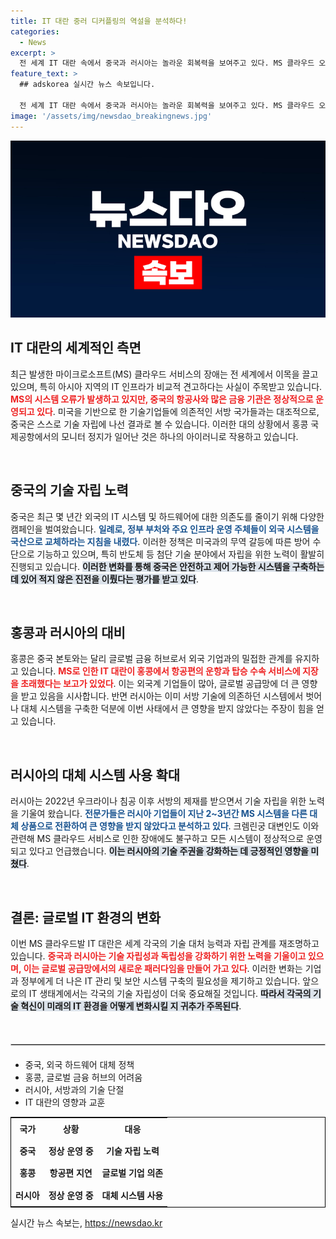 ```yaml
---
title: IT 대란 중러 디커플링의 역설을 분석하다!
categories:
  - News
excerpt: >
  전 세계 IT 대란 속에서 중국과 러시아는 놀라운 회복력을 보여주고 있다. MS 클라우드 오류에도 불구하고 이들 국가의 인프라는 정상 작동 중! 비상 사태에도 불구하고 홍콩은 대혼란에 휘말린 상황. 이들의 IT 독립성 비결은 무엇일까? 클릭해보세요!
feature_text: >
  ## adskorea 실시간 뉴스 속보입니다.

  전 세계 IT 대란 속에서 중국과 러시아는 놀라운 회복력을 보여주고 있다. MS 클라우드 오류에도 불구하고 이들 국가의 인프라는 정상 작동 중! 비상 사태에도 불구하고 홍콩은 대혼란에 휘말린 상황. 이들의 IT 독립성 비결은 무엇일까? 클릭해보세요!
image: '/assets/img/newsdao_breakingnews.jpg'
---
```


<p><img src="/assets/img/newsdao_breakingnews.jpg" alt="adskorea 속보" /></p>

<h2 data-ke-size="size26">IT 대란의 세계적인 측면</h2>

<p data-ke-size="size16">최근 발생한 마이크로소프트(MS) 클라우드 서비스의 장애는 전 세계에서 이목을 끌고 있으며, 특히 아시아 지역의 IT 인프라가 비교적 견고하다는 사실이 주목받고 있습니다. <b><span style="color: #ee2323;">MS의 시스템 오류가 발생하고 있지만, 중국의 항공사와 많은 금융 기관은 정상적으로 운영되고 있다</span></b>. 미국을 기반으로 한 기술기업들에 의존적인 서방 국가들과는 대조적으로, 중국은 스스로 기술 자립에 나선 결과로 볼 수 있습니다. 이러한
대의 상황에서 홍콩 국제공항에서의 모니터 정지가 일어난 것은 하나의 아이러니로 작용하고 있습니다. </p>

<p data-ke-size="size16">&nbsp;</p>

<h2 data-ke-size="size26">중국의 기술 자립 노력</h2>

<p data-ke-size="size16">중국은 최근 몇 년간 외국의 IT 시스템 및 하드웨어에 대한 의존도를 줄이기 위해 다양한 캠페인을 벌여왔습니다. <b><span style="color: #1a5490;">일례로, 정부 부처와 주요 인프라 운영 주체들이 외국 시스템을 국산으로 교체하라는 지침을 내렸다</span></b>. 이러한 정책은 미국과의 무역 갈등에 따른 방어 수단으로 기능하고 있으며, 특히 반도체 등 첨단 기술 분야에서 자립을 위한 노력이 활발히 진행되고 있습니다. <b><span style="background-color: #21538527;">이러한 변화를 통해 중국은 안전하고 제어 가능한 시스템을 구축하는 데 있어 적지 않은 진전을 이뤘다는 평가를 받고 있다</span></b>.</p>

<p data-ke-size="size16">&nbsp;</p>

<h2 data-ke-size="size26">홍콩과 러시아의 대비</h2>

<p data-ke-size="size16">홍콩은 중국 본토와는 달리 글로벌 금융 허브로서 외국 기업과의 밀접한 관계를 유지하고 있습니다. <b><span style="color: #ee2323;">MS로 인한 IT 대란이 홍콩에서 항공편의 운항과 탑승 수속 서비스에 지장을 초래했다는 보고가 있었다</span></b>. 이는 외국계 기업들이 많아, 글로벌 공급망에 더 큰 영향을 받고 있음을 시사합니다. 반면 러시아는 이미 서방 기술에 의존하던 시스템에서 벗어나 대체 시스템을 구축한 덕분에 이번 사태에서 큰 영향을 받지 않았다는 주장이 힘을 얻고 있습니다.</p>

<p data-ke-size="size16">&nbsp;</p>

<h2 data-ke-size="size26">러시아의 대체 시스템 사용 확대</h2>

<p data-ke-size="size16">러시아는 2022년 우크라이나 침공 이후 서방의 제재를 받으면서 기술 자립을 위한 노력을 기울여 왔습니다. <b><span style="color: #1a5490;">전문가들은 러시아 기업들이 지난 2~3년간 MS 시스템을 다른 대체 상품으로 전환하여 큰 영향을 받지 않았다고 분석하고 있다</span></b>. 크렘린궁 대변인도 이와 관련해 MS 클라우드 서비스로 인한 장애에도 불구하고 모든 시스템이 정상적으로 운영되고 있다고 언급했습니다. <b><span style="background-color: #21538527;">이는 러시아의 기술 주권을 강화하는 데 긍정적인 영향을 미쳤다</span></b>.</p>

<p data-ke-size="size16">&nbsp;</p>

<h2 data-ke-size="size26">결론: 글로벌 IT 환경의 변화</h2>

<p data-ke-size="size16">이번 MS 클라우드발 IT 대란은 세계 각국의 기술 대처 능력과 자립 관계를 재조명하고 있습니다. <b><span style="color: #ee2323;">중국과 러시아는 기술 자립성과 독립성을 강화하기 위한 노력을 기울이고 있으며, 이는 글로벌 공급망에서의 새로운 패러다임을 만들어 가고 있다</span></b>. 이러한 변화는 기업과 정부에게 더 나은 IT 관리 및 보안 시스템 구축의 필요성을 제기하고 있습니다. 앞으로의 IT 생태계에서는 각국의 기술 자립성이 더욱 중요해질 것입니다. <b><span style="background-color: #21538527;">따라서 각국의 기술 혁신이 미래의 IT 환경을 어떻게 변화시킬 지 귀추가 주목된다</span></b>.</p>

<p data-ke-size="size16">&nbsp;</p>

<hr style="border: 1px solid #ccc; margin: 20px 0;"/>

<ul>
    <li>중국, 외국 하드웨어 대체 정책</li>
    <li>홍콩, 글로벌 금융 허브의 어려움</li>
    <li>러시아, 서방과의 기술 단절</li>
    <li>IT 대란의 영향과 교훈</li>
</ul> 

<table style="width:100%; border:1px solid black;">
    <tr>
        <td style="text-align: center; height: 30px;"><b>국가</b></td>
        <td style="text-align: center; height: 30px;"><b>상황</b></td>
        <td style="text-align: center; height: 30px;"><b>대응</b></td>
    </tr>
    <tr>
        <td style="text-align: center; height: 30px;"><b>중국</b></td>
        <td style="text-align: center; height: 30px;"><b>정상 운영 중</b></td>
        <td style="text-align: center; height: 30px;"><b>기술 자립 노력</b></td>
    </tr>
    <tr>
        <td style="text-align: center; height: 30px;"><b>홍콩</b></td>
        <td style="text-align: center; height: 30px;"><b>항공편 지연</b></td>
        <td style="text-align: center; height: 30px;"><b>글로벌 기업 의존</b></td>
    </tr>
    <tr>
        <td style="text-align: center; height: 30px;"><b>러시아</b></td>
        <td style="text-align: center; height: 30px;"><b>정상 운영 중</b></td>
        <td style="text-align: center; height: 30px;"><b>대체 시스템 사용</b></td>
    </tr>
</table>
실시간 뉴스 속보는, <a href="https://newsdao.kr" rel="dofollow">https://newsdao.kr</a>


